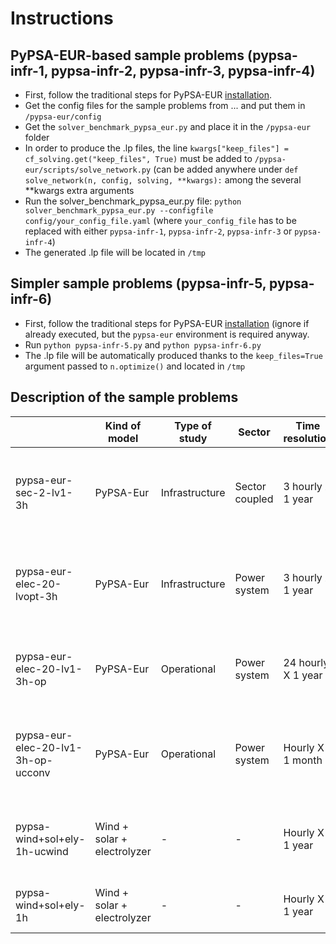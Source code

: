 # Instructions

## PyPSA-EUR-based sample problems (pypsa-infr-1, pypsa-infr-2, pypsa-infr-3, pypsa-infr-4)
- First, follow the traditional steps for PyPSA-EUR [installation](https://pypsa-eur.readthedocs.io/en/latest/installation.html).
- Get the config files for the sample problems from ... and put them in `/pypsa-eur/config`
- Get the `solver_benchmark_pypsa_eur.py` and place it in the `/pypsa-eur` folder
- In order to produce the .lp files, the line  `kwargs["keep_files"] = cf_solving.get("keep_files", True)` must be added to `/pypsa-eur/scripts/solve_network.py` (can be added anywhere under `def solve_network(n, config, solving, **kwargs):` among the several **kwargs extra arguments
- Run the solver_benchmark_pypsa_eur.py file: `python solver_benchmark_pypsa_eur.py --configfile config/your_config_file.yaml` (where `your_config_file` has to be replaced with either `pypsa-infr-1`, `pypsa-infr-2`, `pypsa-infr-3` or `pypsa-infr-4`)
- The generated .lp file will be located in `/tmp`

## Simpler sample problems (pypsa-infr-5, pypsa-infr-6)
- First, follow the traditional steps for PyPSA-EUR [installation](https://pypsa-eur.readthedocs.io/en/latest/installation.html) (ignore if already executed, but the `pypsa-eur` environment is required anyway.
- Run `python pypsa-infr-5.py` and `python pypsa-infr-6.py`
- The .lp file will be automatically produced thanks to the `keep_files=True` argument passed to `n.optimize()` and located in `/tmp`

## Description of the sample problems

|    | **Kind of model**           | **Type of study** | **Sector**     | **Time resolution** | **Spatial resolution**      | **Transmission expansion** | **Unit commitment**                   | **Specifications**                                         | **Solution time** |                                                                 |
| -- | --------------------------- | ----------------- | -------------- | ------------------- | --------------------------- | -------------------------- | ------------------------------------- | ---------------------------------------------------------- | ----------------- | --------------------------------------------------------------- |
| pypsa-eur-sec-2-lv1-3h | PyPSA-Eur | Infrastructure | Sector coupled | 3 hourly X 1 year   | Country level (IT, 2 nodes) | - | - | Linear, lot of variables, strongly intermeshed constraints | Highs: 3356 s | Constraints: 393568, Variables: 390692, Free variables: 1431 |
| pypsa-eur-elec-20-lvopt-3h  | PyPSA-Eur | Infrastructure    | Power system   | 3 hourly X 1 year   | Sub-country level (IT, 20 nodes) | Yes | - | MIP, lot of variables, intermeshed constraints             | Highs: 45178 s    | Constraints: 1432032, Variables: 1099126, Free variables: 73000 |
| pypsa-eur-elec-20-lv1-3h-op | PyPSA-Eur | Operational | Power system | 24 hourly X 1 year    | Sub-country level |  - | -| Linear, lot of variables, less intermeshed constraints     | Highs: 19.48 s | Constraints: 82134, Variables: 6935, Free variables: 82803 |
| pypsa-eur-elec-20-lv1-3h-op-ucconv  | PyPSA-Eur | Operational       | Power system   | Hourly X 1 month    | Sub-country level | | Unit commitment on conventional fleet | MIP, lot of variables, less intermeshed constraint | Highs: 56.15 s | Constraints: 108984, Variables: 15998, Free variables: 146571 |
| pypsa-wind+sol+ely-1h-ucwind  | Wind + solar + electrolyzer | - | - | Hourly X 1 year | - | - | Unit commitment (onwind, offwind) | MIP, less variables, less intermeshed constraints          | Highs: 13.66 s    | Constraints: 19, Continuous variables: 6, Binary variables: 3   |
| pypsa-wind+sol+ely-1h  | Wind + solar + electrolyzer | - | - | Hourly X 1 year | - | - | - | Linear, less variables, less intermeshed | Highs: 66.59 s | Constraints: 14, Continuous variables: 6 |
